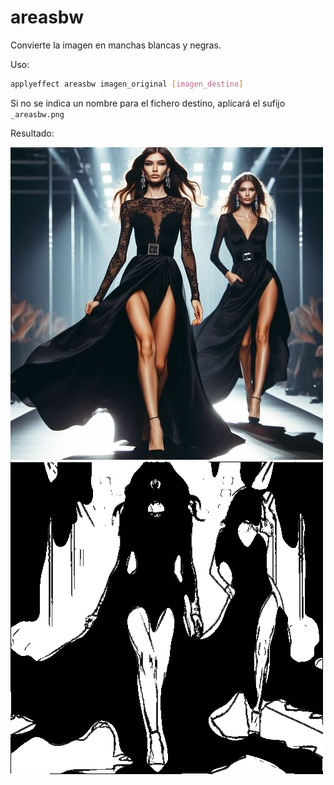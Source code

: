 # areasbw

Convierte la imagen en manchas blancas y negras.

Uso:

``` sh
applyeffect areasbw imagen_original [imagen_destino]
```

Si no se indica un nombre para el fichero destino, aplicará el sufijo `_areasbw.png`

Resultado:

![imagen original](../../images/image.jpg)
![areasbw](../../images/image_areasbw.png)
